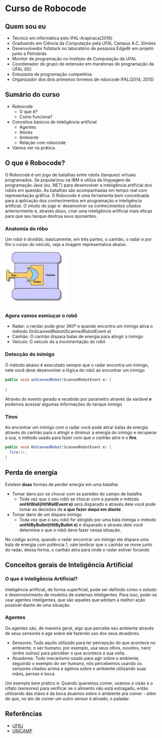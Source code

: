 # Curso de Robocode

## Quem sou eu
  - Técnico em informática pelo IFAL-Arapiraca(2016)
  - Graduando em Ciência da Computação pela UFAL Campus A.C. Simões
  - Desenvolvedor fullstack no laboratório de pesquisa EdgeBr em projeto junto a Petrobrás
  - Monitor de programação no Instituto de Computação da UFAL
  - Coordenador do grupo de extensão em maratonas de programação da UFAL (IG)
  - Entusiasta de programação competitiva
  - Organizador dos dois primeiros torneios de robocode IFAL(2014, 2015)
  
## Sumário do curso
  - Robocode
    - O que é?
    - Como funciona?
  - Conceitos básicos de inteligência artificial
    - Agentes
    - Atores
    - Ambiente
    - Relação com robocode
   - Vamos ver na prática.

## O que é Robocode?
O Robocode é um jogo de batalhas entre robôs (tanques) virtuais programados. Se popularizou na IBM e utiliza da linguagem de programação Java (ou .NET) para desenvolver a inteligência artificial dos robôs em questão. As batalhas são acompanhadas em tempo real com representação gráfica. O Robocode é uma ferramenta bem conceituada para a aplicação dos conhecimentos em programação e inteligência artificial. O intuito do jogo é: desenvolver os conhecimentos citados anteriormente e, através disso, criar uma inteligência artificial mais eficaz para que seu tanque destrua seus oponentes.

### Anatomia do rôbo
Um robô é dividido, basicamente, em três partes, o canhão, o radar e por fim o corpo do veículo, veja a imagem representativa abaixo.

![anatomia_robo](anatomia-robo.jpg)

### Agora vamos esmiuçar o robô
  - Radar: o randar pode girar 360º e quando encontra um inimigo ativa o método OnScannedRobot(ScannedRobotEvent e)
  - Canhão: O canhão dispara balas de energia para atingir o inimigo
  - Veículo: O veículo da a movimentação do robô

### Detecção do inimigo
O método abaixo é executado sempre que o radar encontra um inimigo, nele você deve desenvolver a lógica do robô ao encontrar um inimigo
```Java
public void onScannedRobot(ScannedRobotEvent e) {

}
```
Através do evento gerado e recebido por parametro através da variável **e** podemos acessar algumas informações do tanque inimigo

### Tiros
  Ao encontrar um inimigo com o radar você pode atirar balas de energia através do canhão para o atingir e diminuir a energia do inimigo e recuperar a sua, o método usado para fazer com que o canhão atire é o **fire**.
```Java
public void OnScannedRobot(ScannedRobotEvent e) {
  fire(1);
}
```
## Perda de energia
Existem **duas** formas de perder energia em uma batalha:
  - Tomar dano por se chocar com as paredes do campo de batalha
    - Toda vez que o seu robô se chocar com a parede o método **onHitWall(HitWallEvent e)** será disparado e através dele você pode tomar as decisões de **o que fazer daqui em diante**.
  - Tomar dano de um disparo inimigo
    - Toda vez que o seu robô for atingido por uma bala inimiga o método **onHitByBullet(HitByBullet e)** é disparado e através dele você determina o que o robô deve fazer nessa situação.
    


No código acima, quando o radar encontrar um inimigo ele dispara uma bala de energia com potência 1, vale lembrar que o canhão se move junto do radar, dessa forma, o canhão atira para onde o radar estiver focando

## Conceitos gerais de Inteligência Artificial
### O que é Inteligência Artificial?
Inteligência artificial, de forma superficial, pode ser definido como o estudo e desenvolvimento de modelos de sistemas inteligentes. Para isso, pode-se usar agentes inteligentes, que são aqueles que adotam a melhor ação possível diante de uma situação.

### Agentes

Os agentes são, de maneira geral, algo que percebe seu ambiente através de seus sensores e age sobre ele fazendo uso dos seus atuadores.
  - Sensores: Tudo aquilo utilizado para ter percepção do que acontece no ambiente, o ser humano, por exemplo, usa seus olhos, ouvidos, nariz (entre outros) para perceber o que acontece a sua volta.
  - Atuadores: Todo mecanismo usado para agir sobre o ambiente, seguindo o exemplo do ser humano, nós percebemos usando os sensores citados acima e agimos sobre o ambiente utilizando suas mãos, pernas e boca.

Um exemplo bem prático é: Quando queremos comer, usamos a visão e o olfato (sensores) para verificar se o alimento não está estragado, então utilizando das mãos e da boca atuamos sobre o ambiente pra comer - além de que, no ato de comer um outro sensor é ativado, o paladar.

## Referências
  - [UFRJ](http://www.ufjf.br/jairo_souza/files/2015/11/Robocode-Manual-de-Instruc%CC%A7o%CC%83es.pdf)
  - [UNICAMP](https://liag.ft.unicamp.br/wp-content/uploads/2016/03/Robocode.pdf)
